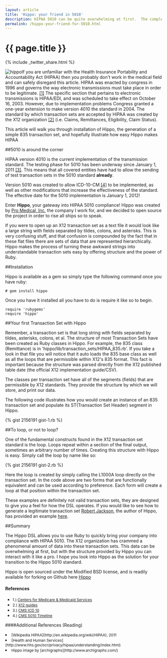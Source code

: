 ```yaml
---
layout: article
title: 'Hippo: your friend in 5010'
description: HIPAA 5010 can be quite overwhelming at first.  The complexity the X12 people have fit into a simple flat file consisting a string separated by tildes is very impressive.  However, now you have hippo. A DSL to create and read transactions sets  in pure ruby!
permalink: /hippo-your-friend-for-5010.html
---
```


# {{ page.title }}

{% include _twitter_share.html %}

<img src="http://www.jonathan-jackson.net/assets/hippo.png" alt="hippo" class="span3" style="float:left;"/>If you are unfamiliar with the Health Insurance Portability and Accountability Act (HIPAA) then you probably don't work in the medical field and can safely disregard this article.  HIPAA was enacted by congress in 1996 and governs the way electronic transmissions must take place in order to be legitimate. <a href="footnote_1">[1]</a> The specific section that pertains to electronic transmissions is HIPAA/EDI, and was scheduled to take effect on October 16, 2003.  However, due to implementation problems Congress granted a one-year extension to make version 4010 the standard in 2004.  The standard by which transaction sets are accepted by HIPAA was created by the X12 organization  <a href="footnote_2">[2]</a> (i.e. Claims, Remittances, Eligibility, Claim Status).

This article will walk you through installation of Hippo, the generation of a simple 835 transaction set, and hopefully illustrate how easy Hippo makes HIPAA

##5010 is around the corner

HIPAA version 4010 is the current implementation of the transmission standard. The testing phase for 5010 has been underway since January 1, 2011 <a href="footnote_3">[3]</a>. This means that all covered entities have had to allow the sending of test transaction sets in the 5010 standard **already**.

Version 5010 was created to allow ICD-10-CM <a href="footnote_4">[4]</a> to be implemented, as well as other modifications that increase the effectiveness of the standard. The effective date for the 5010 implementation is January 1, 2012!

Enter **Hippo**, your gateway into HIPAA 5010 compliance!  Hippo was created by <a href="https://github.com/promedical" alt="promedicalinc github page">Pro Medical, Inc</a>, the company I work for, and we decided to open source the project in order to rise all ships so to speak.

If you were to open up an X12 transaction set as a text file it would look like a large string with fields separated by tildes, colons, and asterisks. This is very confusing stuff, and that confusion is compounded by the fact that in these flat files there are sets of data that are represented hierarchically.  Hippo makes the process of turning these awkward strings into understandable transaction sets easy by offering structure and the power of Ruby.

##Installation

Hippo is available as a gem so simply type the following command once you have ruby:

    # gem install hippo

Once you have it installed all you have to do is require it like so to begin.

    require 'rubygems'
    require 'hippo'

##Your first Transaction Set with Hippo

Remember, a transaction set is that long string with fields separated by tildes, asterisks, colons, et al.  The structure of most Transaction Sets have been created as Ruby classes in Hippo. For example, the 835 class (Remittance) is in 'hippo/lib/transaction_sets/HIPAA_835.rb'.  If you take a look in that file you will notice that it auto loads the 835 base class as well as all the loops that are permissible within X12's 835 format. This fact is important because the structure was parsed directly from the X12 published table date (the official X12 implementation guide/CSV).

The classes per transaction set have all of the segments (fields) that are permissible by X12 standards. They provide the structure by which we will store, and print our data.

The following code illustrates how you would create an instance of an 835 transaction set and populate its ST(Transaction Set Header) segment in Hippo.

{% gist 2156191 gist-1.rb %}

##To loop, or not to loop?


One of the fundamental constructs found in the X12 transaction set standard is the loop. Loops repeat within a section of the final output, sometimes an arbitrary number of times. Creating this structure with Hippo is easy. Simply call the loop by name like so:

{% gist 2156191 gist-2.rb %}

Here the loop is created by simply calling the L1000A loop directly on the transaction set. In the code above are two forms that are functionally equivalent and can be used according to preference. Each form will create a loop at that position within the transaction set.

These examples are definitely not valid transaction sets, they are designed to give you a feel for how the DSL operates.  If you would like to see how to generate a legitimate transaction set <a href="https://github.com/rjackson" alt="robert jackson's github page">Robert Jackson</a>, the author of Hippo, has provided an example <a href="https://github.com/promedical/hippo/blob/master/test/test_hipaa_835.rb">here</a>.

##Summary

The Hippo DSL allows you to use Ruby to quickly bring your company into compliance with HIPAA 5010.  The X12 organization has crammed a phenomenal amount of data into these transaction sets.  This data can be overwhelming at first, but with the structure provided by Hippo you can interact with it like a pro.  I hope you look into Hippo as the solution for your transition to the Hippo 5010 standard.

Hippo is open sourced under the Modified BSD license, and is readily available for forking on Github here <a href="https://github.com/promedical/hippo" alt="hippo github page">Hippo</a>


#### References
<ul>
<li><span  style="font-size:12px;">1.) <a id="footnote_1" href="http://www.cms.gov/HIPAAGenInfo/02_TheHIPAALawandRelated%20Information.asp#TopOfPage" alt="Centers for Medicare & Medicaid Services">Centers for Medicare & Medicaid Services</a></span></li>
<li><span  style="font-size:12px;">2.) <a id="footnote_2" href="http://www.x12.org/consolidatedguides/" alt="X12 organization">X12 guides</a></span></li>
<li><span  style="font-size:12px;">3.) <a id="footnote_3" href="https://www.cms.gov/icd10/" alt="ICD 10 information">CMS ICD 10</a></span></li>
<li><span  style="font-size:12px;">4.) <a id="footnote_4" href="https://www.cms.gov/ElectronicBillingEDITrans/18_5010D0.asp" alt="5010 Timeline">CMS 5010 Timeline</a></span></li>
</ul>

####Additional References (Reading)
<ui>
<li><span style="font-size:12px;">[Wikipedia HIPAA](http://en.wikipedia.org/wiki/HIPAA), 2011</span></li>
<li><span style="font-size:12px;">[Health and Human Services](http://www.hhs.gov/ocr/privacy/hipaa/understanding/index.html)</span></li>
<li><span style="font-size:12px;">Hippo image by [archigraphs](http://www.archigraphs.com/)</span></li>
</ul>
